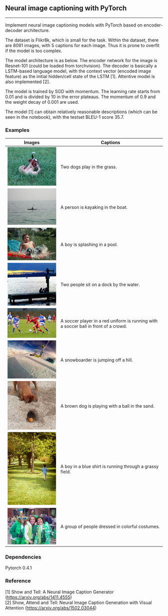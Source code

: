 ## Neural image captioning with PyTorch

----
Implement neural image captioning models with PyTorch based on encoder-decoder architecture.

The dataset is Flikr8k, which is small for the task. Within the dataset, there are 8091 images, with 5 captions for each image. Thus it is prone to overfit if the model is too complex.

The model architecture is as below. The encoder network for the image is Resnet-101 (could be loaded from torchvision). The decoder is basically a LSTM-based language model, with the context vector (encoded image feature) as the initial hidden/cell state of the LSTM [1]. Attentive model is also implemented [2].

The model is trained by SGD with momentum. The learning rate starts from 0.01 and is divided by 10 in the error plateaus. The momentum of 0.9 and the weight decay of 0.001 are used.

The model [1] can obtain relatively reasonable descriptions (which can be seen in the notebook), with the testset BLEU-1 score 35.7.

### Examples
|                  Images                |                  Captions                  |
| -------------------------------------- | ------------------------------------------ |
| <img src="imgs/img1.png" width="250"/> |         Two dogs play in the grass.        |
| <img src="imgs/img2.png" width="250"/> |       A person is kayaking in the boat.    |
| <img src="imgs/img3.png" width="250"/> |        A boy is splashing in a pool.       |
| <img src="imgs/img4.png" width="250"/> |    Two people sit on a dock by the water.  |
| <img src="imgs/img5.png" width="250"/> | A soccer player in a red uniform is running with a soccer ball in front of a crowd. |
| <img src="imgs/img6.png" width="250"/> |     A snowboarder is jumping off a hill.   |
| <img src="imgs/img7.png" width="250"/> | A brown dog is playing with a ball in the sand. |
| <img src="imgs/img8.png" width="250"/> | A boy in a blue shirt is running through a grassy field. |
| <img src="imgs/img9.png" width="250"/> | A group of people dressed in colorful costumes. |

### Dependencies
Pytorch 0.4.1

### Reference
[1] Show and Tell: A Neural Image Caption Generator (https://arxiv.org/abs/1411.4555)  
[2] Show, Attend and Tell: Neural Image Caption Generation with Visual Attention (https://arxiv.org/abs/1502.03044)
